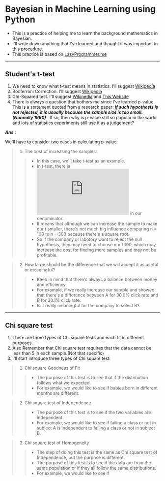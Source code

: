 # Bayesian in Machine Learning using Python
* This is a practice of helping me to learn the background mathematics in Bayesian.
* I'll write down anything that I've learned and thought it was important in this procedure. 
* This practice is based on [LazyProgrammer.me](https://github.com/lazyprogrammer)

***
## Student's t-test
1. We need to know what t-test means in statistics. I'll suggest [Wikipedia](https://en.wikipedia.org/wiki/Student%27s_t-test)
2. Bonferroni Correction. I'll suggest [Wikipedia](https://en.wikipedia.org/wiki/Bonferroni_correction)
3. Chi-Squared test. I'll suggest [Wikipedia](https://en.wikipedia.org/wiki/Chi-squared_test) and [This Website](http://www.ling.upenn.edu/~clight/chisquared.htm)
4. There is always a question that bothers me since I've learned p-value.  
This is a statement quoted from a research paper: **_If such hypothesis is not rejected, it is usually because the sample size is too small.(Nunnally 1960)_**  
If so, then why is p-value still so popular in the world and lots of statistics experiments still use it as a judgement?

__*Ans*__ : 

We'll have to consider two cases in calculating p-value: 
> 1. The cost of increasing the samples.  
> >* In this case, we'll take t-test as an example.   
> >* In t-test, there is ![sqrt(n)](https://latex.codecogs.com/gif.latex?%5Csqrt%7Bn%7D) in our denominator.  
> >* It means that although we can increase the sample to make our t smaller, there's not much big influence comparing n = 100 to n = 300 because there's a square root.   
> >* So if the company or labotory want to reject the null hypothesis, they may need to choose n = 1000, which may increase the cost for finding more samples and may not be profitable.  

> 2. How large should be the difference that we will accept it as useful or meaningful?  
> >* Keep in mind that there's always a balance between money and efficiency.  
> >* For example, if we really increase our sample and showed that there's a difference between A for 30.0% click rate and B for 30.1% click rate.  
> >* Is it really meaningful for the company to select B?  

***
## Chi square test  
1. There are three types of Chi square tests and each fit in different purposes.  
2. Also Remember that Chi square test requires that the data cannot be less than 5 in each sample.(Not that specific)  
3. I'll start introduce three types of Chi square test:  
> 1. Chi square Goodness of Fit  
> >* The purpose of this test is to see that if the distribution follows what we expected.   
> >* For example, we would like to see if babies born in different months are different.  

> 2. Chi square test of Independence  
> >* The purpose of this test is to see if the two variables are independent.   
> >* For example, we would like to see if failing a class or not in subject A is independent to failing a class or not in subject B. 

> 3. Chi square test of Homogeneity
> >* The step of doing this test is the same as Chi square test of Independence, but the purpose is different.  
> >* The purpose of this test is to see if the data are from the same population or if they all follow the same distributions.  
> >* For example, we would like to see if 
